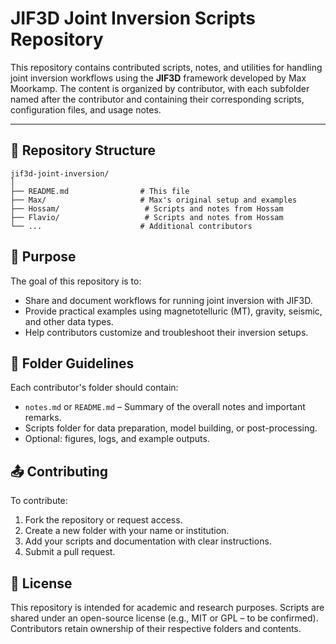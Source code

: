 # JIF3D Joint Inversion Scripts Repository

This repository contains contributed scripts, notes, and utilities for handling joint inversion workflows using the **JIF3D** framework developed by Max Moorkamp. The content is organized by contributor, with each subfolder named after the contributor and containing their corresponding scripts, configuration files, and usage notes.

---

## 📁 Repository Structure

```plaintext
jif3d-joint-inversion/
│
├── README.md                # This file
├── Max/                     # Max's original setup and examples
├── Hossam/                   # Scripts and notes from Hossam
├── Flavio/                   # Scripts and notes from Hossam
└── ...                      # Additional contributors
```

## 📌 Purpose

The goal of this repository is to:

- Share and document workflows for running joint inversion with JIF3D.
- Provide practical examples using magnetotelluric (MT), gravity, seismic, and other data types.
- Help contributors customize and troubleshoot their inversion setups.

## 🧩 Folder Guidelines

Each contributor's folder should contain:

- `notes.md` or `README.md` – Summary of the overall notes and important remarks.
- Scripts folder for data preparation, model building, or post-processing.
- Optional: figures, logs, and example outputs.

## 📤 Contributing

To contribute:

1. Fork the repository or request access.
2. Create a new folder with your name or institution.
3. Add your scripts and documentation with clear instructions.
4. Submit a pull request.

## 🧾 License

This repository is intended for academic and research purposes. Scripts are shared under an open-source license (e.g., MIT or GPL – to be confirmed). Contributors retain ownership of their respective folders and contents.
